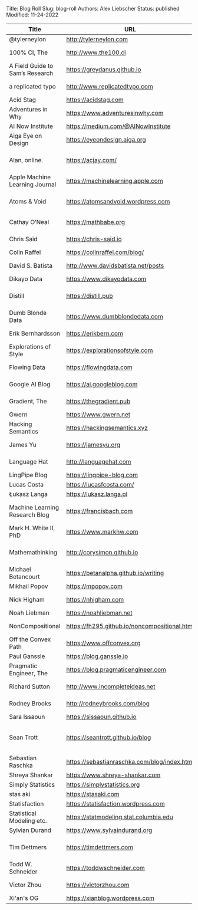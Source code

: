 Title: Blog Roll
Slug: blog-roll
Authors: Alex Liebscher
Status: published
Modified: 11-24-2022

<!-- \| (.+?)\s+\| <(.+?)\/?>\s+\| (.+?)\s+\| -->

<table class="uk-table uk-table-striped uk-table-small">
    <thead>
        <tr>
            <th>Title</th>
            <th>URL</th>
            <th>Topics</th>
        </tr>
    </thead>
    <tbody>
        <tr><td>@tylerneylon</td><td><a href="http://tylerneylon.com" target="_new">http://tylerneylon.com</a></td><td>[Philosophy / CS]</td></tr>
        <tr><td>100% CI, The</td><td><a href="http://www.the100.ci" target="_new">http://www.the100.ci</a></td><td>[Statistics / Academia]</td></tr>
        <tr><td>A Field Guide to Sam’s Research</td><td><a href="https://greydanus.github.io" target="_new">https://greydanus.github.io</a></td><td>[Machine Learning]</td></tr>
        <tr><td>a replicated typo</td><td><a href="http://www.replicatedtypo.com" target="_new">http://www.replicatedtypo.com</a></td><td>[Evolution / Linguistics]</td></tr>
        <tr><td>Acid Stag</td><td><a href="https://acidstag.com" target="_new">https://acidstag.com</a></td><td>[Music News]</td></tr>
        <tr><td>Adventures in Why</td><td><a href="https://www.adventuresinwhy.com" target="_new">https://www.adventuresinwhy.com</a></td><td>[Data Science]</td></tr>
        <tr><td>AI Now Institute</td><td><a href="https://medium.com/@AINowInstitute" target="_new">https://medium.com/@AINowInstitute</a></td><td>[AI / Philosophy]</td></tr>
        <tr><td>Aiga Eye on Design</td><td><a href="https://eyeondesign.aiga.org" target="_new">https://eyeondesign.aiga.org</a></td><td>[Design]</td></tr>
        <tr><td>Alan, online.</td><td><a href="https://acjay.com/" target="_new">https://acjay.com/</a></td><td>[Software / Management / Entrepreneurship]</td></tr>
        <tr><td>Apple Machine Learning Journal</td><td><a href="https://machinelearning.apple.com" target="_new">https://machinelearning.apple.com</a></td><td>[Machine Learning]</td></tr>
        <tr><td>Atoms & Void</td><td><a href="https://atomsandvoid.wordpress.com" target="_new">https://atomsandvoid.wordpress.com</a></td><td>[Topology / Geometry / Philosophy]</td></tr>
        <tr><td>Cathay O’Neal</td><td><a href="https://mathbabe.org" target="_new">https://mathbabe.org</a></td><td>[Data Science / AI]</td></tr>
        <tr><td>Chris Said</td><td><a href="https://chris-said.io" target="_new">https://chris-said.io</a></td><td>[Statistics / Technology]</td></tr>
        <tr><td>Colin Raffel</td><td><a href="https://colinraffel.com/blog/" target="_new">https://colinraffel.com/blog/</a></td><td>[ML]</td></tr>
        <tr><td>David S. Batista</td><td><a href="http://www.davidsbatista.net/posts" target="_new">http://www.davidsbatista.net/posts</a></td><td>[Machine Learning / NLP]</td></tr>
        <tr><td>Dikayo Data</td><td><a href="https://www.dikayodata.com" target="_new">https://www.dikayodata.com</a></td><td>[Data Science]</td></tr>
        <tr><td>Distill</td><td><a href="https://distill.pub" target="_new">https://distill.pub</a></td><td>[Machine Learning / Academia]</td></tr>
        <tr><td>Dumb Blonde Data</td><td><a href="https://www.dumbblondedata.com" target="_new">https://www.dumbblondedata.com</a></td><td>[Data Science]</td></tr>
        <tr><td>Erik Bernhardsson</td><td><a href="https://erikbern.com" target="_new">https://erikbern.com</a></td><td>[Business / Optimization]</td></tr>
        <tr><td>Explorations of Style</td><td><a href="https://explorationsofstyle.com" target="_new">https://explorationsofstyle.com</a></td><td>[Writing / Academia]</td></tr>
        <tr><td>Flowing Data</td><td><a href="https://flowingdata.com" target="_new">https://flowingdata.com</a></td><td>[Statistics / Visualization]</td></tr>
        <tr><td>Google AI Blog</td><td><a href="https://ai.googleblog.com" target="_new">https://ai.googleblog.com</a></td><td>[Machine Learning]</td></tr>
        <tr><td>Gradient, The</td><td><a href="https://thegradient.pub" target="_new">https://thegradient.pub</a></td><td>[Machine Learning / AI]</td></tr>
        <tr><td>Gwern</td><td><a href="https://www.gwern.net" target="_new">https://www.gwern.net</a></td><td>[Lots]</td></tr>
        <tr><td>Hacking Semantics</td><td><a href="https://hackingsemantics.xyz" target="_new">https://hackingsemantics.xyz</a></td><td>[NLP / Academia]</td></tr>
        <tr><td>James Yu</td><td><a href="https://jamesyu.org" target="_new">https://jamesyu.org</a></td><td>[Science Fiction / Writing]</td></tr>
        <tr><td>Language Hat</td><td><a href="http://languagehat.com" target="_new">http://languagehat.com</a></td><td>[Linguistics / Language]</td></tr>
        <tr><td>LingPipe Blog</td><td><a href="https://lingpipe-blog.com" target="_new">https://lingpipe-blog.com</a></td><td>[NLP / CS]</td></tr>
        <tr><td>Lucas Costa</td><td><a href="https://lucasfcosta.com/" target="_new">https://lucasfcosta.com/</a></td><td>[Software Eng]</td></tr>
        <tr><td>Łukasz Langa</td><td><a href="https://lukasz.langa.pl/" target="_new">https://lukasz.langa.pl</a></td><td>[Python]</td></tr>
        <tr><td>Machine Learning Research Blog</td><td><a href="https://francisbach.com" target="_new">https://francisbach.com</a></td><td>[Machine Learning / Optimization]</td></tr>
        <tr><td>Mark H. White II, PhD</td><td><a href="https://www.markhw.com" target="_new">https://www.markhw.com</a></td><td>[Statistics / Data Science]</td></tr>
        <tr><td>Mathemathinking</td><td><a href="http://corysimon.github.io" target="_new">http://corysimon.github.io</a></td><td>[Probability / Machine Learning / Chemistry]</td></tr>
        <tr><td>Michael Betancourt</td><td><a href="https://betanalpha.github.io/writing" target="_new">https://betanalpha.github.io/writing</a></td><td>[Probability / Statistics]</td></tr>
        <tr><td>Mikhail Popov</td><td><a href="https://mpopov.com" target="_new">https://mpopov.com</a></td><td>[R / Statistics]</td></tr>
        <tr><td>Nick Higham</td><td><a href="https://nhigham.com" target="_new">https://nhigham.com</a></td><td>[Applied Mathematics]</td></tr>
        <tr><td>Noah Liebman</td><td><a href="https://noahliebman.net" target="_new">https://noahliebman.net</a></td><td>[Probability]</td></tr>
        <tr><td>NonCompositional</td><td><a href="https://fh295.github.io/noncompositional.html" target="_new">https://fh295.github.io/noncompositional.html</a></td><td>[Cognitive Science / AI]</td></tr>
        <tr><td>Off the Convex Path</td><td><a href="https://www.offconvex.org" target="_new">https://www.offconvex.org</a></td><td>[Machine Learning]</td></tr>
        <tr><td>Paul Ganssle</td><td><a href="https://blog.ganssle.io/" target="_new">https://blog.ganssle.io</a></td><td>[Python]</td></tr>
        <tr><td>Pragmatic Engineer, The</td><td><a href="https://blog.pragmaticengineer.com" target="_new">https://blog.pragmaticengineer.com</a></td><td>[Software Engineering]</td></tr>
        <tr><td>Richard Sutton</td><td><a href="http://www.incompleteideas.net" target="_new">http://www.incompleteideas.net</a></td><td>[Reinforcement Learning / AI]</td></tr>
        <tr><td>Rodney Brooks</td><td><a href="http://rodneybrooks.com/blog" target="_new">http://rodneybrooks.com/blog</a></td><td>[CS / AI / Robotics]</td></tr>
        <tr><td>Sara Issaoun</td><td><a href="https://sissaoun.github.io/" target="_new">https://sissaoun.github.io</a></td><td>[Astronomy]</td></tr>
        <tr><td>Sean Trott</td><td><a href="https://seantrott.github.io/blog" target="_new">https://seantrott.github.io/blog</a></td><td>[Cognitive Science / Language / Statistics]</td></tr>
        <tr><td>Sebastian Raschka</td><td><a href="https://sebastianraschka.com/blog/index.html" target="_new">https://sebastianraschka.com/blog/index.html</a></td><td>[Machine Learning]</td></tr>
        <tr><td>Shreya Shankar</td><td><a href="https://www.shreya-shankar.com" target="_new">https://www.shreya-shankar.com</a></td><td>[ML / Academia]</td></tr>
        <tr><td>Simply Statistics</td><td><a href="https://simplystatistics.org" target="_new">https://simplystatistics.org</a></td><td>[Statistics]</td></tr>
        <tr><td>stas aki</td><td><a href="https://stasaki.com" target="_new">https://stasaki.com</a></td><td>[Design]</td></tr>
        <tr><td>Statisfaction</td><td><a href="https://statisfaction.wordpress.com" target="_new">https://statisfaction.wordpress.com</a></td><td>[Statistics]</td></tr>
        <tr><td>Statistical Modeling etc.</td><td><a href="https://statmodeling.stat.columbia.edu" target="_new">https://statmodeling.stat.columbia.edu</a></td><td>[Statistics]</td></tr>
        <tr><td>Sylvian Durand</td><td><a href="https://www.sylvaindurand.org" target="_new">https://www.sylvaindurand.org</a></td><td>[CSS / Web Dev]</td></tr>
        <tr><td>Tim Dettmers</td><td><a href="https://timdettmers.com" target="_new">https://timdettmers.com</a></td><td>[Machine Learning / Academia]</td></tr>
        <tr><td>Todd W. Schneider</td><td><a href="https://toddwschneider.com" target="_new">https://toddwschneider.com</a></td><td>[Data Science]</td></tr>
        <tr><td>Victor Zhou</td><td><a href="https://victorzhou.com" target="_new">https://victorzhou.com</a></td><td>[Machine Learning]</td></tr>
        <tr><td>Xi'an's OG</td><td><a href="https://xianblog.wordpress.com" target="_new">https://xianblog.wordpress.com</a></td><td>[Statistics]</td></tr>
    </tbody>
</table>